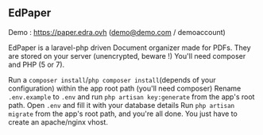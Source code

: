 ## EdPaper
Demo : https://paper.edra.ovh (demo@demo.com / demoaccount)

EdPaper is a laravel-php driven Document organizer made for PDFs. They are stored on your server (unencrypted, beware !)
You'll need composer and PHP (5 or 7).

Run a `composer install`/`php composer install`(depends of your configuration) within the app root path (you'll need composer)
Rename `.env.example` to `.env` and run `php artisan key:generate` from the app's root path.
Open `.env` and fill it with your database details
Run `php artisan migrate` from the app's root path, and you're all done.
You just have to create an apache/nginx vhost.
